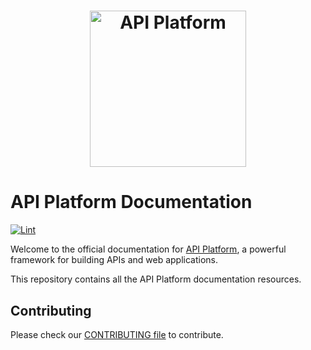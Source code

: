 <h1 style="display: flex; justify-content: center; text-align: center;"><a href="https://api-platform.com"><img src="https://api-platform.com/images/logos/Logo_Circle%20webby%20text%20blue.png" alt="API Platform" width="250" height="250"></a></h1>

# API Platform Documentation

[![Lint](https://github.com/api-platform/docs/actions/workflows/ci.yml/badge.svg)](https://github.com/api-platform/docs/actions/workflows/ci.yml)

Welcome to the official documentation for [API Platform](https://api-platform.com), a powerful framework for building APIs and web applications.

This repository contains all the API Platform documentation resources.

## Contributing

Please check our [CONTRIBUTING file](/CONTRIBUTING.md) to contribute.

